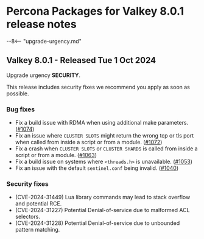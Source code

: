 # Percona Packages for Valkey 8.0.1 release notes

--8<-- "upgrade-urgency.md"

## Valkey 8.0.1 - Released Tue 1 Oct 2024

Upgrade urgency **SECURITY**.

This release includes security fixes we recommend you apply as soon as possible.

### Bug fixes

* Fix a build issue with RDMA when using additional make parameters. ([#1074])
* Fix an issue where `CLUSTER SLOTS` might return the wrong tcp or tls port when called
  from inside a script or from a module. ([#1072])
* Fix a crash when `CLUSTER SLOTS` or `CLUSTER SHARDS` is called from inside
  a script or from a module. ([#1063])
* Fix a build issue on systems where `<threads.h>` is unavailable. ([#1053])
* Fix an issue with the default `sentinel.conf` being invalid. ([#1040])

### Security fixes

* (CVE-2024-31449) Lua library commands may lead to stack overflow and potential RCE.
* (CVE-2024-31227) Potential Denial-of-service due to malformed ACL selectors.
* (CVE-2024-31228) Potential Denial-of-service due to unbounded pattern matching.

[#1074]: https://github.com/valkey-io/valkey/pull/1074
[#1072]: https://github.com/valkey-io/valkey/pull/1072
[#1063]: https://github.com/valkey-io/valkey/pull/1063
[#1053]: https://github.com/valkey-io/valkey/pull/1053
[#1040]: https://github.com/valkey-io/valkey/pull/1040
